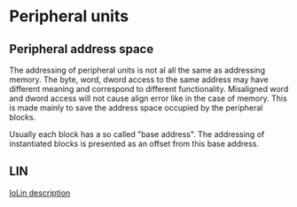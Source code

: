 # Peripheral units

## Peripheral address space

The addressing of peripheral units is not al all the same as addressing memory. 
The byte, word, dword access to the same address may have different meaning and correspond to different functionality. 
Misaligned word and dword access will not cause align error like in the case of memory.
This is made mainly to save the address space occupied by the peripheral blocks.

Usually each block has a so called "base address". The addressing of instantiated blocks is presented as an offset from this base address.

## LIN

[IoLin description](IoLin.md)

